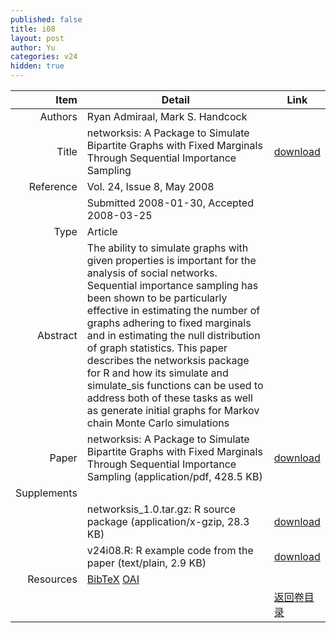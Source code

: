 ```yaml
---
published: false
title: i08
layout: post
author: Yu
categories: v24
hidden: true
---
```


| Item | Detail | Link |
|---:|---|---|
| Authors | Ryan Admiraal, Mark S. Handcock| |
| Title |networksis: A Package to Simulate Bipartite Graphs with Fixed Marginals Through Sequential Importance Sampling | [download](http://www.jstatsoft.org/v24/i08/paper) |
| Reference |Vol. 24, Issue 8, May 2008 | |
| | Submitted 2008-01-30, Accepted 2008-03-25| | 
| Type | Article| |
| Abstract | The ability to simulate graphs with given properties is important for the analysis of social networks.  Sequential importance sampling has been shown to be particularly effective in estimating the number of graphs adhering to fixed marginals and in estimating the null distribution of graph statistics.  This paper describes the networksis package for R and how its simulate and simulate_sis functions can be used to address both of these tasks as well as generate initial graphs for Markov chain Monte Carlo simulations| |
| Paper | networksis: A Package to Simulate Bipartite Graphs with Fixed Marginals Through Sequential Importance Sampling  (application/pdf, 428.5 KB)| [download](http://www.jstatsoft.org/v24/i08/paper) |
| Supplements | | |
| |networksis_1.0.tar.gz: R source package  (application/x-gzip, 28.3 KB)|  [download](http://www.jstatsoft.org/v24/i08/supp/1) |
| |v24i08.R: R example code from the paper  (text/plain, 2.9 KB)|  [download](http://www.jstatsoft.org/v24/i08/supp/2) |
| Resources | [BibTeX](http://www.jstatsoft.org/v24/i08/bibtex) [OAI](http://www.jstatsoft.org/oai?verb=GetRecord&identifier=oai.jstatsoft/v24/i08&prefix=oai_dc)| |
| |  | [返回卷目录]({{site.baseurl}}/volume/v24.html) |